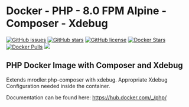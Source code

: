 # Docker - PHP - 8.0 FPM Alpine - Composer - Xdebug
[![GitHub issues](https://img.shields.io/github/issues/MarkusRodler/docker-php-composer-xdebug.svg?style=flat-square)](https://github.com/MarkusRodler/docker-php-composer-xdebug/issues) [![GitHub stars](https://img.shields.io/github/stars/MarkusRodler/docker-php-composer-xdebug.svg?style=flat-square)](https://github.com/MarkusRodler/docker-php-composer-xdebug/stargazers) [![GitHub license](https://img.shields.io/badge/license-MIT-blue.svg?style=flat-square)](https://raw.githubusercontent.com/MarkusRodler/docker-php-composer-xdebug/master/LICENSE) [![Docker Stars](https://img.shields.io/docker/stars/mrodler/php-composer-xdebug.svg?style=flat-square)]() [![Docker Pulls](https://img.shields.io/docker/pulls/mrodler/php-composer-xdebug.svg?style=flat-square)]() [![](https://images.microbadger.com/badges/image/mrodler/php-composer-xdebug.svg)](https://microbadger.com/images/mrodler/php-composer-xdebug "Get your own image badge on microbadger.com")

## PHP Docker Image with Composer and Xdebug

Extends mrodler:php-composer with xdebug.
Appropriate Xdebug Configuration needed inside the container.

Documentation can be found here: https://hub.docker.com/_/php/
